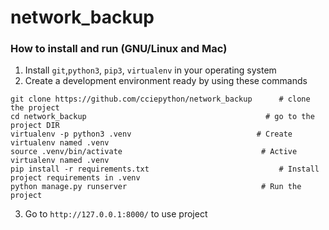 # network_backup



### How to install and run (GNU/Linux and Mac)
                
1. Install `git`,`python3`, `pip3`, `virtualenv` in your operating system
2. Create a development environment ready by using these commands
```
git clone https://github.com/cciepython/network_backup		# clone the project
cd network_backup		                                 # go to the project DIR
virtualenv -p python3 .venv		                       # Create virtualenv named .venv
source .venv/bin/activate		                        # Active virtualenv named .venv
pip install -r requirements.txt		                        # Install project requirements in .venv
python manage.py runserver		                        # Run the project
```
3. Go to  `http://127.0.0.1:8000/` to use project

